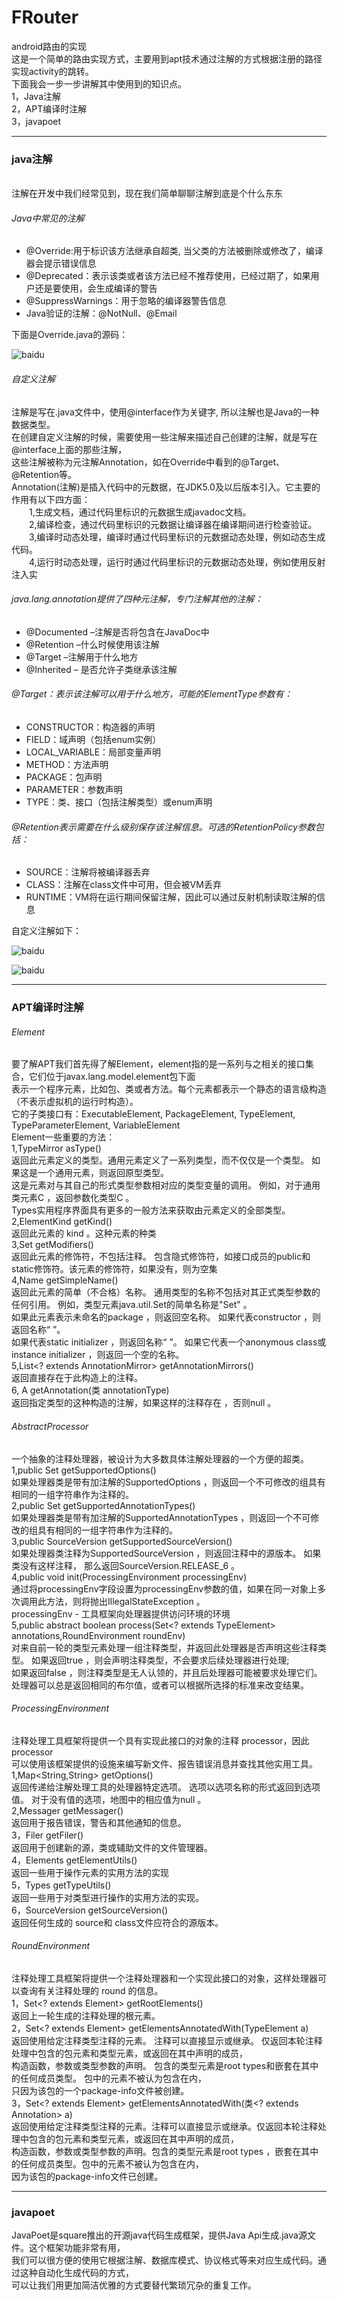 # FRouter
android路由的实现<br>
这是一个简单的路由实现方式，主要用到apt技术通过注解的方式根据注册的路径实现activity的跳转。<br>
下面我会一步一步讲解其中使用到的知识点。<br>
1，Java注解<br>
2，APT编译时注解<br>
3，javapoet<br>

*****************************

### java注解
<br>
注解在开发中我们经常见到，现在我们简单聊聊注解到底是个什么东东<br>

###### Java中常见的注解
* @Override:用于标识该方法继承自超类, 当父类的方法被删除或修改了，编译器会提示错误信息
* @Deprecated：表示该类或者该方法已经不推荐使用，已经过期了，如果用户还是要使用，会生成编译的警告
* @SuppressWarnings：用于忽略的编译器警告信息
* Java验证的注解：@NotNull、@Email
  
 下面是Override.java的源码：
  
  
  ![baidu](https://github.com/funaifu/FRouter/blob/master/imge/override.jpg)
 
###### 自定义注解
  
  注解是写在.java文件中，使用@interface作为关键字, 所以注解也是Java的一种数据类型。<br>
  在创建自定义注解的时候，需要使用一些注解来描述自己创建的注解，就是写在@interface上面的那些注解，<br>
  这些注解被称为元注解Annotation，如在Override中看到的@Target、@Retention等。<br>
  Annotation(注解)是插入代码中的元数据，在JDK5.0及以后版本引入。它主要的作用有以下四方面：<br>
  1,生成文档，通过代码里标识的元数据生成javadoc文档。<br>
  2,编译检查，通过代码里标识的元数据让编译器在编译期间进行检查验证。<br>
  3,编译时动态处理，编译时通过代码里标识的元数据动态处理，例如动态生成代码。<br>
  4,运行时动态处理，运行时通过代码里标识的元数据动态处理，例如使用反射注入实<br>
 
###### java.lang.annotation提供了四种元注解，专门注解其他的注解：
* @Documented –注解是否将包含在JavaDoc中
* @Retention –什么时候使用该注解
* @Target –注解用于什么地方
* @Inherited – 是否允许子类继承该注解

###### @Target：表示该注解可以用于什么地方，可能的ElementType参数有：
* CONSTRUCTOR：构造器的声明
* FIELD：域声明（包括enum实例）
* LOCAL_VARIABLE：局部变量声明
* METHOD：方法声明
* PACKAGE：包声明
* PARAMETER：参数声明
* TYPE：类、接口（包括注解类型）或enum声明
   
###### @Retention表示需要在什么级别保存该注解信息。可选的RetentionPolicy参数包括：
* SOURCE：注解将被编译器丢弃
* CLASS：注解在class文件中可用，但会被VM丢弃
* RUNTIME：VM将在运行期间保留注解，因此可以通过反射机制读取注解的信息

自定义注解如下：

 ![baidu](https://github.com/funaifu/FRouter/blob/master/imge/router.jpg)
 
 ![baidu](https://github.com/funaifu/FRouter/blob/master/imge/router_execute.jpg)
 
 *******************************************
 
 ### APT编译时注解
 
 ###### Element
 
 要了解APT我们首先得了解Element，element指的是一系列与之相关的接口集合，它们位于javax.lang.model.element包下面<br>
 表示一个程序元素，比如包、类或者方法。每个元素都表示一个静态的语言级构造（不表示虚拟机的运行时构造）。<br>
 它的子类接口有：ExecutableElement, PackageElement, TypeElement, TypeParameterElement, VariableElement<br>
 Element一些重要的方法：<br>
 1,TypeMirror asType() <br>
  返回此元素定义的类型。通用元素定义了一系列类型，而不仅仅是一个类型。 如果这是一个通用元素，则返回原型类型。 <br>
  这是元素对与其自己的形式类型参数相对应的类型变量的调用。 例如，对于通用类元素C<N extends Number> ，返回参数化类型C<N> 。 <br>
  Types实用程序界面具有更多的一般方法来获取由元素定义的全部类型。<br>
 2,ElementKind getKind() <br>
  返回此元素的 kind 。这种元素的种类<br>
 3,Set<Modifier> getModifiers()<br>
  返回此元素的修饰符，不包括注释。 包含隐式修饰符，如接口成员的public和static修饰符。该元素的修饰符，如果没有，则为空集<br>
 4,Name getSimpleName()<br>
  返回此元素的简单（不合格）名称。 通用类型的名称不包括对其正式类型参数的任何引用。 例如，类型元素java.util.Set<E>的简单名称是"Set" 。<br>
  如果此元素表示未命名的package ，则返回空名称。 如果代表constructor ，则返回名称“ <init> ”。<br>
  如果代表static initializer ，则返回名称“ <clinit> ”。 如果它代表一个anonymous class或instance initializer ，则返回一个空的名称。<br>
 5,List<? extends AnnotationMirror> getAnnotationMirrors()<br>
  返回直接存在于此构造上的注释。<br>
 6,<A extends Annotation> A getAnnotation(类<A> annotationType)<br>
  返回指定类型的这种构造的注解，如果这样的注释存在 ，否则null 。<br>

###### AbstractProcessor

一个抽象的注释处理器，被设计为大多数具体注解处理器的一个方便的超类。<br>
1,public Set<String> getSupportedOptions()<br>
  如果处理器类是带有加注解的SupportedOptions ，则返回一个不可修改的组具有相同的一组字符串作为注释的。<br>
2,public Set<String> getSupportedAnnotationTypes()<br>
  如果处理器类是带有加注解的SupportedAnnotationTypes ，则返回一个不可修改的组具有相同的一组字符串作为注释的。<br>
3,public SourceVersion getSupportedSourceVersion()<br>
  如果处理器类注释为SupportedSourceVersion ，则返回注释中的源版本。 如果类没有这样注释， 那么返回SourceVersion.RELEASE_6 。<br>
4,public void init(ProcessingEnvironment processingEnv)<br>
  通过将processingEnv字段设置为processingEnv参数的值，如果在同一对象上多次调用此方法，则将抛出IllegalStateException 。<br>
  processingEnv - 工具框架向处理器提供访问环境的环境<br>
5,public abstract boolean process(Set<? extends TypeElement> annotations,RoundEnvironment roundEnv)<br>
  对来自前一轮的类型元素处理一组注释类型，并返回此处理器是否声明这些注释类型。 如果返回true ，则会声明注释类型，不会要求后续处理器进行处理; <br>
  如果返回false ，则注释类型是无人认领的，并且后处理器可能被要求处理它们。 处理器可以总是返回相同的布尔值，或者可以根据所选择的标准来改变结果。<br>

###### ProcessingEnvironment

注释处理工具框架将提供一个具有实现此接口的对象的注释 processor，因此 processor <br>
可以使用该框架提供的设施来编写新文件、报告错误消息并查找其他实用工具。<br>
1,Map<String,String> getOptions()<br>
  返回传递给注解处理工具的处理器特定选项。 选项以选项名称的形式返回到选项值。 对于没有值的选项，地图中的相应值为null 。<br>
2,Messager getMessager()<br>
  返回用于报告错误，警告和其他通知的信息。<br>
3，Filer getFiler()<br>
  返回用于创建新的源，类或辅助文件的文件管理器。<br>
4，Elements getElementUtils()<br>
  返回一些用于操作元素的实用方法的实现<br>
5，Types getTypeUtils()<br>
  返回一些用于对类型进行操作的实用方法的实现。<br>
6，SourceVersion getSourceVersion()<br>
  返回任何生成的 source和 class文件应符合的源版本。<br>
 
###### RoundEnvironment

注释处理工具框架将提供一个注释处理器和一个实现此接口的对象，这样处理器可以查询有关注释处理的 round 的信息。<br>
1，Set<? extends Element> getRootElements()<br>
返回上一轮生成的注释处理的根元素。<br>
2，Set<? extends Element> getElementsAnnotatedWith(TypeElement a)<br>
返回使用给定注释类型注释的元素。 注释可以直接显示或继承。 仅返回本轮注释处理中包含的包元素和类型元素，或返回在其中声明的成员，<br>
构造函数，参数或类型参数的声明。 包含的类型元素是root types和嵌套在其中的任何成员类型。 包中的元素不被认为包含在内，<br>
只因为该包的一个package-info文件被创建。<br>
3，Set<? extends Element> getElementsAnnotatedWith(类<? extends Annotation> a)<br>
返回使用给定注释类型注释的元素。注释可以直接显示或继承。仅返回本轮注释处理中包含的包元素和类型元素，或返回在其中声明的成员，<br>
构造函数，参数或类型参数的声明。包含的类型元素是root types ，嵌套在其中的任何成员类型。包中的元素不被认为包含在内，<br>
因为该包的package-info文件已创建。<br>

************************************************************************************

### javapoet

JavaPoet是square推出的开源java代码生成框架，提供Java Api生成.java源文件。这个框架功能非常有用，<br>
我们可以很方便的使用它根据注解、数据库模式、协议格式等来对应生成代码。通过这种自动化生成代码的方式，<br>
可以让我们用更加简洁优雅的方式要替代繁琐冗杂的重复工作。<br>

  
  


  















 
 


 
